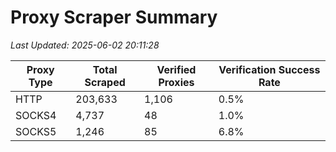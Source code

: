 # Proxy Scraper Summary

_Last Updated: 2025-06-02 20:11:28_

| Proxy Type | Total Scraped | Verified Proxies | Verification Success Rate |
|------------|--------------|------------------|--------------------------|
| HTTP | 203,633 | 1,106 | 0.5% |
| SOCKS4 | 4,737 | 48 | 1.0% |
| SOCKS5 | 1,246 | 85 | 6.8% |
